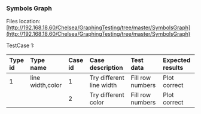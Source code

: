 ### Symbols Graph

Files location:[http://192.168.18.60/Chelsea/GraphingTesting/tree/master/SymbolsGraph](http://192.168.18.60/Chelsea/GraphingTesting/tree/master/SymbolsGraph)

TestCase 1:

| Type id | Type name | Case id | Case description | Test data | Expected results |
| :--- | :--- | :--- | :--- | :--- | :--- |
| 1 | line width,color | 1 | Try different line width | Fill row numbers | Plot correct |
|  |  | 2 | Try different color | Fill row numbers | Plot correct |




